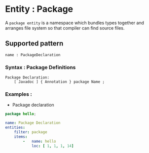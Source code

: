 # Entity : Package
A `package entity` is a namespace which bundles types together and arranges file system so that compiler can find source files.
## Supported pattern
```
name : PackageDeclaration
```
### Syntax : Package Definitions
```
Package Declaration:
    [ Javadoc ] { Annotation } package Name ;
```
### Examples : 
- Package declaration
```java
package hello;
```
```yaml
name: Package Declaration
entities:
    filter: package
    items:
        -   name: hello
            loc: [ 1, 1, 1, 14]
```
